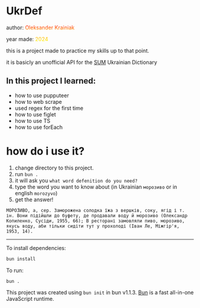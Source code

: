 # UkrDef
author: <span style=" 
  background: -webkit-linear-gradient(red, orange);
  -webkit-background-clip: text;
  -webkit-text-fill-color: transparent;">Oleksander Krainiak</span>

year made: <span style=" 
  background: -webkit-linear-gradient(orange, yellow);
  -webkit-background-clip: text;
  -webkit-text-fill-color: transparent;">2024</span>


this is a project made to practice my skills up to that point.

it is basicly an unofficial API for the [SUM](https://sum.in.ua) Ukrainian Dictionary


## In this project I learned:
- how to use pupputeer
- how to web scrape
- used regex for the first time
- how to use figlet
- how to use TS
- how to use forEach


# how do i use it?
1. change directory to this project.
2. run ```bun .```
3. it will ask you ```what word defenition do you need?```
4. type the word you want to know about (in Ukrainian ```морозиво``` or in english ```morozyvo```)
5. get the answer!
```
МОРО́ЗИВО, а, сер. Заморожена солодка їжа з вершків, соку, ягід і т. ін. Вони підійшли до буфету, де продавали воду й морозиво (Олександр Копиленко, Сусіди, 1955, 66); В ресторані замовляли пиво, морозиво, якусь воду, аби тільки сидіти тут у прохолоді (Іван Ле, Міжгір'я, 1953, 14).
```
---

To install dependencies:

```zsh
bun install
```

To run:

```zsh
bun .
```

This project was created using `bun init` in bun v1.1.3. [Bun](https://bun.sh) is a fast all-in-one JavaScript runtime.
